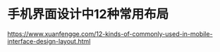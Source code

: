 # 手机界面设计中12种常用布局
https://www.xuanfengge.com/12-kinds-of-commonly-used-in-mobile-interface-design-layout.html

